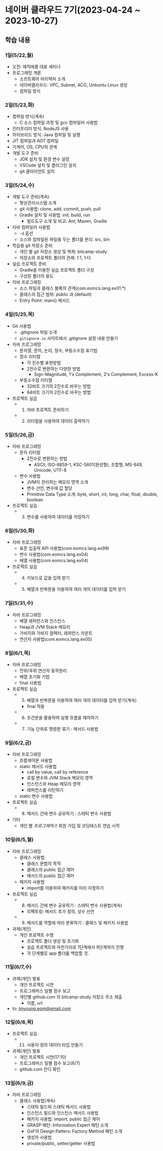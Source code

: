 # 네이버 클라우드 7기(2023-04-24 ~ 2023-10-27)

## 학습 내용

### 1일(5/22,월)

- 오전: 매직에콜 대표 세미나
- 프로그래밍 개론
    - 소프트웨어 아키텍처 소개
    - 네이버클라우드: VPC, Subnet, ACG, Unbuntu Linux 생성
    - 컴파일 방식

### 2일(5/23,화)

- 컴파일 방식(계속)
    - C 소스 컴파일 과정 및 gcc 컴파일러 사용법
- 인터프리터 방식: NodeJS 사용
- 하이브리드 방식: Java 컴파일 및 실행
- JIT 컴파일과 AOT 컴파일
- 기계어, OS, CPU의 관계
- 개발 도구 준비
    - JDK 설치 및 환경 변수 설정
    - VSCode 설치 및 플러그인 설치
    - git 클라이언트 설치

### 3일(5/24,수)

- 개발 도구 준비(계속)
    - 형상관리시스템 소개
    - git 사용법: clone, add, commit, push, pull
    - Gradle 설치 및 사용법: init, build, run
        - 빌드도구 소개 및 비교: Ant, Maven, Gradle
- 자바 컴파일러 사용법
    - `-d` 옵션
    - 소스와 컴파일된 파일을 두는 폴더를 분리: src, bin
- 학습용 git 저장소 준비
    - 개인 별 git 저장소 생성 및 복제: bitcamp-study
    - 저장소와 프로젝트 폴더의 관례: 1:1, 1:다
- 실습 프로젝트 준비
    - Gradle을 이용한 실습 프로젝트 폴더 구성
    - 구성된 폴더의 용도
- 자바 프로그래밍
    - 소스 파일과 클래스 블록의 관계(com.eomcs.lang.ex01.*)
    - 클래스의 접근 범위: public 과 (default)
    - Entry Point: main() 메서드


### 4일(5/25,목)

- Git 사용법
    - .gitignore 파일 소개
    - `gitignore.io` 사이트에서 .gitignore 설정 내용 만들기
- 자바 프로그래밍
    - 문자열, 문자, 논리, 정수, 부동소수점 표기법
    - 정수 리터럴
        - 각 진수별 표현방법
        - 2진수로 변환하는 다양한 방법
            - Sign-Magnitude, 1's Complement, 2's Complement, Excess-K
    - 부동소수점 리터럴
        - 32비트 크기의 2진수로 바꾸는 방법
        - 64비트 크기의 2진수로 바꾸는 방법
- 프로젝트 실습
    - 1. 자바 프로젝트 준비하기
    - 2. 리터럴을 사용하여 데이터 출력하기

### 5일(5/26,금)

- 자바 프로그래밍
    - 문자 리터럴
        - 2진수로 변환하는 방법
            - ASCII, ISO-8859-1, KSC-5601(완성형), 조합형, MS-949, Unicode, UTF-8
    - 변수 사용법
        - JVM이 관리하는 메모리 영역 소개
        - 변수 선언, 변수에 값 할당
        - Primitive Data Type 소개: byte, short, int, long, char, float, double, boolean
- 프로젝트 실습
    - 3. 변수를 사용하여 데이터를 저장하기

### 6일(5/30,화)

- 자바 프로그래밍
    - 표준 입출력 API 사용법(com.eomcs.lang.ex99)
    - 변수 사용법(com.eomcs.lang.ex04)
    - 배열 사용법(com.eomcs.lang.ex04)
- 프로젝트 실습
    - 4. 키보드로 값을 입력 받기
    - 5. 배열과 반복문을 이용하여 여러 개의 데이터를 입력 받기

### 7일(5/31,수)

- 자바 프로그래밍
    - 배열 레퍼런스와 인스턴스
    - Heap과 JVM Stack 메모리
    - 가비지와 가비지 컬렉터, 레퍼런스 카운트
    - 연산자 사용법(com.eomcs.lang.ex05)

### 8일(6/1,목)

- 자바 프로그래밍
    - 전위/후위 연산자 동작원리
    - 배열 초기화 기법
    - final 사용법
- 프로젝트 실습
    - 5. 배열과 반복문을 이용하여 여러 개의 데이터를 입력 받기(계속)
        - final 적용
    - 6. 조건문을 활용하여 실행 흐름을 제어하기
    - 7. 기능 단위로 명령문 묶기 : 메서드 사용법

### 9일(6/2,금)

- 자바 프로그래밍
    - 흐름제어문 사용법
    - static 메서드 사용법
        - call by value, call by reference
        - 로컬 변수와 JVM Stack 메모리 영역
        - 인스턴스와 Heap 메모리 영역
        - 레퍼런스를 리턴하기
    - static 변수 사용법
- 프로젝트 실습
    - 8. 메서드 간에 변수 공유하기 : 스태틱 변수 사용법
- 기타
    - 개인 별 *프로그래머스* 회원 가입 및 코딩테스트 연습 시작


### 10일(6/5,월)

- 자바 프로그래밍
    - 클래스 사용법
        - 클래스 문법의 목적
        - 클래스의 public 접근 제어
        - 메서드의 public 접근 제어
    - 패키지 사용법
        - import를 이용하여 패키지를 미리 지정하기
- 프로젝트 실습
    - 8. 메서드 간에 변수 공유하기 : 스태틱 변수 사용법(계속)
        - 리팩토링: 메서드 추가 정의, 상수 선언
    - 9. 메서드를 역할에 따라 분류하기 : 클래스 및 패키지 사용법
- 과제(개인)
    - 개인 프로젝트 수행
        - 프로젝트 폴더 생성 및 초기화
        - 실습 프로젝트와 마찬가지로 1단계에서 9단계까지 진행
        - 각 단계별로 app 폴더를 백업할 것.


### 11일(6/7,수)

- 과제(개인) 발표
    - 개인 프로젝트 시연
    - 프로그래머스 일별 점수 보고
    - 개인별 github.com 의 bitcamp-study 저장소 주소 제출
       - 이름, url
 - to: jinyoung.eom@gmail.com


### 12일(6/8,목)

- 프로젝트 실습
    - 11. 사용자 정의 데이터 타입 만들기
- 과제(개인) 발표
    - 개인 프로젝트 시연(17:10)
    - 프로그래머스 일별 점수 보고(6/7)
    - github.com 잔디 확인

### 13일(6/9,금)

- 자바 프로그래밍
    - 클래스 사용법(계속)
        - 스태틱 필드와 스태틱 메서드 사용법
        - 인스턴스 필드와 인스턴스 메서드 사용법
        - 패키지 사용법: import, public 접근 제어
        - GRASP 패턴: Information Expert 패턴 소개
        - GoF의 Design Patters: Factory Method 패턴 소개
        - 생성자 사용법
        - private/public, setter/getter 사용법


